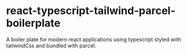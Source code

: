 # react-typescript-tailwind-parcel-boilerplate

A boiler plate for modern react applications using typescript styled with tailwindCss and bundled with parcel.
